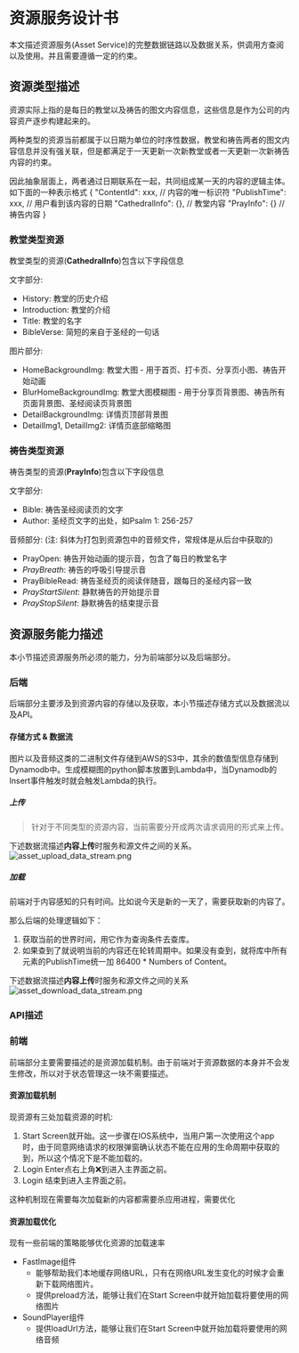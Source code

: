 # 资源服务设计书

本文描述资源服务(Asset Service)的完整数据链路以及数据关系，供调用方查阅以及使用。并且需要遵循一定的约束。

## 资源类型描述

<note>资源实际上指的是每日的教堂以及祷告的图文内容信息，这些信息是作为公司的内容资产逐步构建起来的。</note>

两种类型的资源当前都属于以日期为单位的时序性数据，教堂和祷告两者的图文内容信息并没有强关联，但是都满足于一天更新一次新教堂或者一天更新一次新祷告内容的约束。

因此抽象层面上，两者通过日期联系在一起，共同组成某一天的内容的逻辑主体。如下面的一种表示格式
<code-block lang="json">
{
  "ContentId": xxx,    // 内容的唯一标识符
  "PublishTime": xxx,  // 用户看到该内容的日期
  "CathedralInfo": {}, // 教堂内容
  "PrayInfo": {}       // 祷告内容
}
</code-block>

### 教堂类型资源
教堂类型的资源(**CathedralInfo**)包含以下字段信息

文字部分:
* History: 教堂的历史介绍
* Introduction: 教堂的介绍
* Title: 教堂的名字
* BibleVerse: 简短的来自于圣经的一句话

图片部分:
* HomeBackgroundImg: 教堂大图 - 用于首页、打卡页、分享页小图、祷告开始动画
* BlurHomeBackgroundImg: 教堂大图模糊图 - 用于分享页背景图、祷告所有页面背景图、圣经阅读页背景图
* DetailBackgroundImg: 详情页顶部背景图
* DetailImg1, DetailImg2: 详情页底部缩略图

### 祷告类型资源
祷告类型的资源(**PrayInfo**)包含以下字段信息

文字部分:
* Bible: 祷告圣经阅读页的文字
* Author: 圣经页文字的出处，如Psalm 1: 256-257

音频部分: (注: 斜体为打包到资源包中的音频文件，常规体是从后台中获取的)
* PrayOpen: 祷告开始动画的提示音，包含了每日的教堂名字
* _PrayBreath_: 祷告的呼吸引导提示音
* PrayBibleRead: 祷告圣经页的阅读伴随音，跟每日的圣经内容一致
* _PrayStartSilent_: 静默祷告的开始提示音
* _PrayStopSilent_: 静默祷告的结束提示音

## 资源服务能力描述

本小节描述资源服务所必须的能力，分为前端部分以及后端部分。

### 后端

后端部分主要涉及到资源内容的存储以及获取，本小节描述存储方式以及数据流以及API。

#### 存储方式 & 数据流
图片以及音频这类的二进制文件存储到AWS的S3中，其余的数值型信息存储到Dynamodb中。生成模糊图的python脚本放置到Lambda中，当Dynamodb的Insert事件触发时就会触发Lambda的执行。

##### 上传
> 针对于不同类型的资源内容，当前需要分开成两次请求调用的形式来上传。

下述数据流描述**内容上传**时服务和源文件之间的关系。
![asset_upload_data_stream.png](asset_upload_data_stream.png)

##### 加载
前端对于内容感知的只有时间。比如说今天是新的一天了，需要获取新的内容了。

那么后端的处理逻辑如下：
1. 获取当前的世界时间，用它作为查询条件去查库。
2. 如果查到了就说明当前的内容还在轮转周期中。如果没有查到，就将库中所有元素的PublishTime统一加 86400 * Numbers of Content。

下述数据流描述**内容上传**时服务和源文件之间的关系
![asset_download_data_stream.png](asset_download_data_stream.png)

### API描述

<api-endpoint openapi-path="../../apis/faithtime-api-swagger.json" endpoint="/content/get" method="GET"/>
<api-endpoint openapi-path="../../apis/faithtime-api-swagger.json" endpoint="/content/upload" method="POST"/>


### 前端

前端部分主要需要描述的是资源加载机制。由于前端对于资源数据的本身并不会发生修改，所以对于状态管理这一块不需要描述。

#### 资源加载机制

现资源有三处加载资源的时机:
1. Start Screen就开始。这一步骤在IOS系统中，当用户第一次使用这个app时，由于同意网络请求的权限弹窗确认状态不能在应用的生命周期中获取的到，所以这个情况下是不能加载的。
2. Login Enter点右上角❌到进入主界面之前。
3. Login 结束到进入主界面之前。

<note>这种机制现在需要每次加载新的内容都需要杀应用进程，需要优化</note>

#### 资源加载优化

现有一些前端的策略能够优化资源的加载速率
* FastImage组件
  * 能够帮助我们本地缓存网络URL，只有在网络URL发生变化的时候才会重新下载网络图片。
  * 提供preload方法，能够让我们在Start Screen中就开始加载将要使用的网络图片
* SoundPlayer组件
  * 提供loadUrl方法，能够让我们在Start Screen中就开始加载将要使用的网络音频